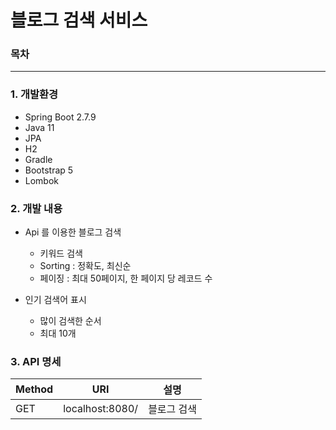 # 블로그 검색 서비스


### 목차


---
### 1. 개발환경

- Spring Boot 2.7.9
- Java 11
- JPA
- H2
- Gradle
- Bootstrap 5
- Lombok


### 2. 개발 내용
- Api 를 이용한 블로그 검색
  - 키워드 검색
  - Sorting : 정확도, 최신순
  - 페이징 : 최대 50페이지, 한 페이지 당 레코드 수

- 인기 검색어 표시
  - 많이 검색한 순서
  - 최대 10개


### 3. API 명세
|Method|URI|설명|
|------|---|---|
|GET|localhost:8080/|블로그 검색|

